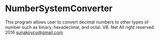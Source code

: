 # NumberSystemConverter
This program allows user to convert decimal numbers to other types of number such as binary, hexadecimal, and octal.
VB. Net
All right reserved. 2016
sunakoycu@gmail.com
